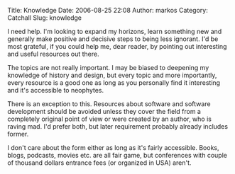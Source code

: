 Title: Knowledge
Date: 2006-08-25 22:08
Author: markos
Category: Catchall
Slug: knowledge

I need help. I'm looking to expand my horizons, learn something new and
generally make positive and decisive steps to being less ignorant. I'd
be most grateful, if you could help me, dear reader, by pointing out
interesting and useful resources out there.

The topics are not really important. I may be biased to deepening my
knowledge of history and design, but every topic and more importantly,
every resource is a good one as long as you personally find it
interesting and it's accessible to neophytes.

There is an exception to this. Resources about software and software
development should be avoided unless they cover the field from a
completely original point of view or were created by an author, who is
raving mad. I'd prefer both, but later requirement probably already
includes former.

I don't care about the form either as long as it's fairly accessible.
Books, blogs, podcasts, movies etc. are all fair game, but conferences
with couple of thousand dollars entrance fees (or organized in USA)
aren't.

